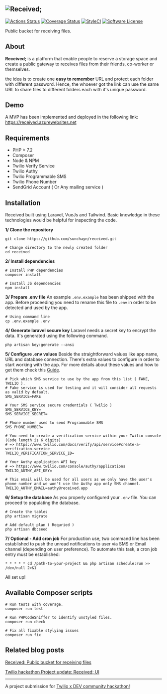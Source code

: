 ![Received;](https://received.blob.core.windows.net/assets/logo-200px.png)
---

[![Actions Status](https://github.com/sunchayn/received/workflows/Received%20CI/badge.svg)](https://github.com/ravgeetdhillon/dropilio/actions)
[![Coverage Status](https://coveralls.io/repos/github/sunchayn/received/badge.svg?branch=master)](https://coveralls.io/github/sunchayn/received?branch=master)
[![StyleCI](https://github.styleci.io/repos/253168130/shield?branch=master)](https://github.styleci.io/repos/253168130)
[![Software License](https://img.shields.io/badge/license-MIT-brightgreen.svg?style=flat-square)](./LICENSE)

Public bucket for receiving files.

## About

**Received;** is a platform that enable people to reserve a storage space and create a public gateway to receives files from their friends, co-worker or themselves.

the idea is to create one **easy to remember** URL and protect each folder with different password. Hence, the whoever got the link can use the same URL to share files to different folders each with it's unique password.

## Demo
A MVP has been implemented and deployed in the following link:
https://received.azurewebsites.net

## Requirements
- PHP > 7.2
- Composer
- Node & NPM
- Twilio Verify Service
- Twilio Authy
- Twilio Programmable SMS
- Twilio Phone Number
- SendGrid Account ( Or Any mailing service )

## Installation
Received built using Laravel, VueJs and Tailwind. Basic knowledge in these technologies would be helpful for inspecting the code.

**1/ Clone the repository**
```shell script
git clone https://github.com/sunchayn/received.git

# Change directory to the newly created folder
cd received
```

**2/ Install dependencies**
```shell script
# Install PHP dependencies
composer install

# Install JS dependencies
npm install
```

**3/ Prepare .env file**
An example `.env.example` has been shipped with the app. Before proceeding you need to rename this file to `.env` in order to be detected and used by the app.
```shell script
# Using command line
cp .env.example .env
```

**4/ Generate laravel secure key**
Laravel needs a secret key to encrypt the data. It's generated using the following command.
```shell script
php artisan key:generate --ansi
```

**5/ Configure .env values**
Beside the straightforward values like app name, URL and database connection. There's extra values to configure in order to start working with the app. For more details about these values and how to get them check this [Guide](https://github.com/sunchayn/received/blob/master/__guide/SERVICES.md).

```dotenv
# Pick which SMS service to use by the app from this list ( FAKE, TWILIO ).
# Fake service is used for testing and it will consider all requests as valid by default.
SMS_SERVICE=FAKE

# Your SMS service secure credentials ( Twilio )
SMS_SERVICE_KEY=
SMS_SERVICE_SECRET=

# Phone number used to send Programmable SMS
SMS_PHONE_NUMBER=

# You need to create a verification service within your Twilio console (Code length is 6 digits)
# => https://www.twilio.com/docs/verify/api/service#create-a-verification-service
TWILIO_VERIFICATION_SERVICE_ID=

# Your Authy application API key
# => https://www.twilio.com/console/authy/applications
TWILIO_AUTHY_API_KEY=

# This email will be used for all users as we only have the user's phone number and we won't use the Authy app only SMS channel.
TWILIO_AUTHY_EMAIL=authy@received.app
```

**6/ Setup the database**
As you properly configured your `.env` file. You can proceed to populating the database.
```shell script
# Create the tables
php artisan migrate

# Add default plan ( Requried )
php artisan db:seed
```

**7/ Optional - Add cron job**
For production use, two command line has been established to push the unread notifications to user via SMS or Email channel (depending on user preference). To automate this task, a cron job entry must be established:

```
* * * * * cd /path-to-your-project && php artisan schedule:run >> /dev/null 2>&1
```

All set up!

## Available Composer scripts
```
# Run tests with coverage.
composer run test

# Run PHPCodeSniffer to identify unstyled files.
composer run check

# Fix all fixable stylying issues
composer run fix
```

## Related blog posts

[Received; Public bucket for receiving files](https://dev.to/mazentouati/received-public-bucket-for-receiving-files-24kb)

[Twilio hackathon Project update: Received; UI](https://dev.to/mazentouati/twilio-hackathon-project-update-recieved-ui-4kol)

---
A project submission for [Twilio x DEV community hackathon!](https://dev.to/devteam/announcing-the-twilio-hackathon-on-dev-2lh8)
